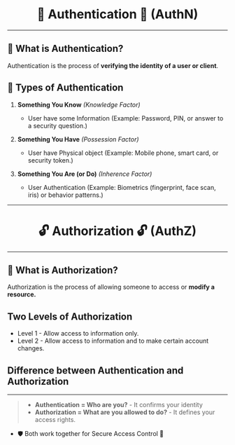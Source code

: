 <h1 align="center">🔐 Authentication 🔐 (AuthN)</h1>

---

## 📖 What is Authentication?
Authentication is the process of **verifying the identity of a user or client**.  

## 🧩 Types of Authentication

1. **Something You Know** *(Knowledge Factor)*  
   - User have some Information (Example: Password, PIN, or answer to a security question.)  

2. **Something You Have** *(Possession Factor)*  
   - User have Physical object (Example: Mobile phone, smart card, or security token.)  

3. **Something You Are (or Do)** *(Inherence Factor)*  
   - User Authentication (Example: Biometrics (fingerprint, face scan, iris) or behavior patterns.)
   
---

<h1 align="center">🔓 Authorization 🔓 (AuthZ)</h1>

---

## 📖 What is Authorization?
Authorization is the process of allowing someone to access or **modify a resource.**

## Two Levels of Authorization
- Level 1 - Allow access to information only. 
- Level 2 - Allow access to information and to make certain account changes.

## Difference between Authentication and Authorization

---

> - **Authentication = Who are you?**  - It confirms your identity
> - **Authorization = What are you allowed to do?**  - It defines your access rights.
 - 🛡️ Both work together for Secure Access Control 🔐


